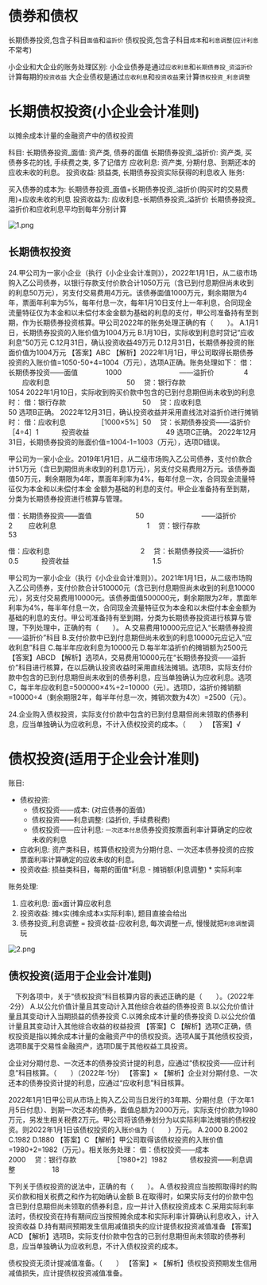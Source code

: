 
# 债券和债权

长期债券投资,包含子科目`面值`和`溢折价`
债权投资,包含子科目`成本`和`利息调整`(`应计利息`不常考)

小企业和大企业的账务处理区别:
小企业债券是通过`应收利息`和`长期债券投_资溢折价`计算每期的`投资收益`
大企业债权是通过`应收利息`和`投资收益`来计算`债权投资_利息调整`






# 长期债权投资(小企业会计准则)
以摊余成本计量的金融资产中的债权投资


科目:
长期债券投资_面值: 资产类, 债券的面值
长期债券投资_溢折价: 资产类, 买债券多花的钱, 手续费之类, 多了记借方
应收利息: 资产类, 分期付息、到期还本的应收未收的利息。
投资收益: 损益类, 长期债券投资实际获得的利息收入
账务:

买入债券的成本为: 长期债券投资_面值+长期债券投资_溢折价(购买时的交易费用)+应收未收的利息
投资收益为: 应收利息-长期债券投资_溢折价
长期债券投资_溢折价和应收利息平均到每年分别计算


![1.png](1.png)


## 长期债权投资
24.甲公司为一家小企业（执行《小企业会计准则》），2022年1月1日，从二级市场购入乙公司债券，以银行存款支付价款合计1050万元（含已到付息期但尚未收到的利息50万元），另支付交易费用4万元。该债券面值1000万元，剩余期限为4年，票面年利率为5%，每年付息一次，每年1月10日支付上一年利息，合同现金流量特征仅为本金和以未偿付本金金额为基础的利息的支付，甲公司准备持有至到期，作为长期债券投资核算。甲公司2022年的账务处理正确的有（　　）。
A.1月1日，长期债券投资的入账价值为1004万元
B.1月10日，实际收到利息时贷记“应收利息”50万元
C.12月31日，确认投资收益49万元
D.12月31日，长期债券投资的账面价值为1004万元
【答案】ABC
【解析】2022年1月1日，甲公司取得长期债券投资的入账价值=1050-50+4=1004（万元），选项A正确。账务处理如下：
借：长期债券投资——面值　　　　1000
　　　　　　　　——溢折价　　 　　4
　　应收利息　　　　　　　　　　　50
　贷：银行存款　　　　　　　　　　1054
2022年1月10日，实际收到购买价款中包含的已到付息期但尚未收到的利息时：
借：银行存款　　　　　　　　　　　50
　贷：应收利息　　　　　　　　　　　50
选项B正确。
2022年12月31日，确认投资收益并采用直线法对溢折价进行摊销时：
借：应收利息　　　　　［1000×5%］50
　贷：长期债券投资——溢折价 ［4÷4］1
　　　投资收益　　　　　　　　　　　49
选项C正确。
2022年12月31日，长期债券投资的账面价值=1004-1=1003（万元），选项D错误。


甲公司为一家小企业。2019年1月1日，从二级市场购入乙公司债券，支付价款合计51万元（含已到期但尚未收到的利息1万元），另支付交易费用2万元。该债券面值50万元，剩余期限为4年，票面年利率为4%，每年付息一次，合同现金流量特征仅为本金和以未偿付本金 金额为基础的利息的支付。甲企业准备持有至到期，分类为长期债券投资进行核算与管理。


借：长期债券投资——面值　　　　　　 50
　　　　　　　　——溢折价　　　　　　2
　　应收利息　　　　　　　　　　　　　1
　贷：银行存款　　　　　　　　　　　　 53


借：应收利息　　　　　　　　　　　　　2
　贷：长期债券投资——溢折价　　　　　 0.5
　　　投资收益　　　　　　　　　　　　1.5

甲公司为一家小企业（执行《小企业会计准则》）。2021年1月1日，从二级市场购入乙公司债券，支付价款合计510000元（含已到付息期但尚未收到的利息10000元），另支付交易费用10000元。该债券面值500000元，剩余期限为2年，票面年利率为4%，每半年付息一次，合同现金流量特征仅为本金和以未偿付本金金额为基础的利息的支付。甲公司准备持有至到期，分类为长期债券投资进行核算与管理，下列处理中，正确的有（　　）。
A.交易费用10000元应记入“长期债券投资——溢折价”科目
B.支付价款中已到付息期但尚未收到的利息10000元应记入“应收利息”科目
C.每半年应收利息为10000元
D.每半年溢折价的摊销额为2500元
【答案】ABCD
【解析】选项A，交易费用10000元在“长期债券投资——溢折价”科目进行核算，在以后确认投资收益时采用直线法摊销。选项B，实际支付价款中包含的已到付息期但尚未收到的债券利息，应当单独确认为应收利息。选项C，每半年应收利息=500000×4%÷2=10000（元）。选项D，溢折价摊销额=10000÷4（剩余期限2年，每半年付息一次，摊销次数为4次）=2500（元）。



24.企业购入债权投资，实际支付价款中包含的已到付息期但尚未领取的债券利息，应当单独确认为应收利息，不计入债权投资的成本。（　　）
【答案】√


# 债权投资(适用于企业会计准则)


账目:
- 债权投资:
    - 债权投资——成本: (对应债券的面值)
    - 债权投资——利息调整: (溢折价, 手续费税费)
    - 债权投资——应计利息: `一次还本付息`债券投资按票面利率计算确定的应收未收的利息
- 应收利息: 资产类科目，核算债权投资为分期付息、一次还本债券投资的应按票面利率计算确定的应收未收的利息。
- 投资收益: 损益类科目，每期的面值*利息 - 摊销额(利息调整) * 实际利率



账务处理:
1. 应收利息: 面x面计算应收利息
2. 投资收益: 摊x实(摊余成本x实际利率), 题目直接会给出
3. 债券投资_利息调整 = 投资收益-应收利息, 每次调整一点, 慢慢就把`利息调整`调玩

![2.png](2.png)

## 债权投资(适用于企业会计准则)
　下列各项中，关于“债权投资”科目核算内容的表述正确的是（　　）。（2022年·2分）
A.以公允价值计量且其变动计入其他综合收益的债券投资
B.以公允价值计量且其变动计入当期损益的债券投资
C.以摊余成本计量的债券投资
D.以公允价值计量且其变动计入其他综合收益的权益投资
【答案】C
【解析】选项C正确，债权投资是指以摊余成本计量的金融资产中的债权投资。选项A属于其他债权投资，选项B属于交易性金融资产，选项D属于其他权益工具投资。


企业对分期付息、一次还本的债券投资计提的利息，应通过“债权投资——应计利息”科目核算。（　　）（2022年·1分）
【答案】×
【解析】企业对分期付息、一次还本的债券投资计提的利息，应通过“应收利息”科目核算。

2022年1月1日甲公司从市场上购入乙公司当日发行的3年期、分期付息（于次年1月5日付息）、到期一次还本的债券，面值总额为2000万元，实际支付价款为1980万元，另发生相关税费2万元。甲公司将该债券划分为以实际利率法摊销的债权投资。则2022年1月1日该债权投资的入账`价值`为（　　）万元。
A.2000
B.2002
C.1982
D.1880
【答案】C
【解析】甲公司取得该债权投资的入账价值=1980+2=1982（万元）。相关账务处理：
借：债权投资——成本　　　　　　 2000
　贷：银行存款　　　　　 ［1980+2］1982
　　　债权投资——利息调整　　　　　 18

下列关于债权投资的说法中，正确的有（　　）。
A.债权投资应当按照取得时的购买价款和相关税费之和作为初始确认金额
B.在取得时，如果实际支付的价款中包含已到付息期但尚未领取的债券利息，应一并计入债权投资成本
C.采用实际利率法时，债权投资在持有期间应当按照摊余成本和实际利率计算确认利息收入，计入投资收益
D.持有期间预期发生信用减值损失的应计提债权投资减值准备
【答案】ACD
【解析】选项B，实际支付价款中包含的已到付息期但尚未领取的债券利息，应当单独确认为应收利息，不计入债权投资的成本。


债权投资无须计提减值准备。（　　）
【答案】×
【解析】债权投资预期发生信用减值损失，应计提债权投资减值准备。

